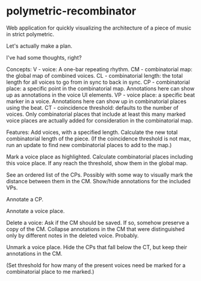 polymetric-recombinator
=======================

Web application for quickly visualizing the architecture of a piece of music in strict polymetric.

Let's actually make a plan.

I've had some thoughts, right?

Concepts:
    V - voice:
        A one-bar repeating rhythm.
    CM - combinatorial map:
        the global map of combined voices.
    CL - combinatorial length:
        the total length for all voices to go from in sync to back in sync.
    CP - combinatorial place:
        a specific point in the combinatorial map. Annotations here can show up as annotations in the voice UI elements.
    VP - voice place:
        a specific beat marker in a voice. Annotations here can show up in combinatorial places using the beat.
    CT - coincidence threshold:
        defaults to the number of voices. Only combinatorial places that include at least this many marked voice places are actually added for consideration in the combinatorial map.


Features:
Add voices, with a specified length.
    Calculate the new total combinatorial length of the piece. (If the coincidence threshold is not max, run an update to find new combinatorial places to add to the map.)


Mark a voice place as highlighted.
    Calculate combinatorial places including this voice place. If any reach the threshold, show them in the global map.

See an ordered list of the CPs.
    Possibly with some way to visually mark the distance between them in the CM.
    Show/hide annotations for the included VPs.

Annotate a CP.

Annotate a voice place.

Delete a voice:
    Ask if the CM should be saved. If so, somehow preserve a copy of the CM.
    Collapse annotations in the CM that were distinguished only by different notes in the deleted voice. Probably.

Unmark a voice place.
    Hide the CPs that fall below the CT, but keep their annotations in the CM.


(Set threshold for how many of the present voices need be marked for a combinatorial place to me marked.)
